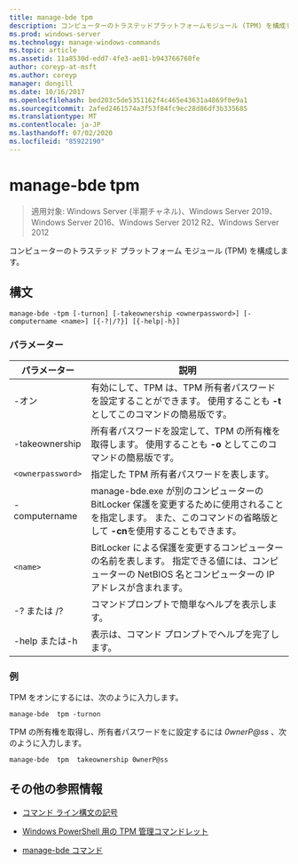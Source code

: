```yaml
---
title: manage-bde tpm
description: コンピューターのトラステッドプラットフォームモジュール (TPM) を構成する manage-bde tpm コマンドのリファレンス記事です。
ms.prod: windows-server
ms.technology: manage-windows-commands
ms.topic: article
ms.assetid: 11a8530d-edd7-4fe3-ae81-b943766760fe
author: coreyp-at-msft
ms.author: coreyp
manager: dongill
ms.date: 10/16/2017
ms.openlocfilehash: bed203c5de5351162f4c465e43631a4869f0e9a1
ms.sourcegitcommit: 2afed2461574a3f53f84fc9ec28d86df3b335685
ms.translationtype: MT
ms.contentlocale: ja-JP
ms.lasthandoff: 07/02/2020
ms.locfileid: "85922190"
---
```

# <a name="manage-bde-tpm"></a>manage-bde tpm

> 適用対象: Windows Server (半期チャネル)、Windows Server 2019、Windows Server 2016、Windows Server 2012 R2、Windows Server 2012

コンピューターのトラステッド プラットフォーム モジュール (TPM) を構成します。

## <a name="syntax"></a>構文

```
manage-bde -tpm [-turnon] [-takeownership <ownerpassword>] [-computername <name>] [{-?|/?}] [{-help|-h}]
```

### <a name="parameters"></a>パラメーター

| パラメーター | 説明 |
| --------- | ----------- |
| -オン | 有効にして、TPM は、TPM 所有者パスワードを設定することができます。 使用することも **-t** としてこのコマンドの簡易版です。 |
| -takeownership | 所有者パスワードを設定して、TPM の所有権を取得します。 使用することも **-o** としてこのコマンドの簡易版です。 |
| `<ownerpassword>` | 指定した TPM 所有者パスワードを表します。 |
| -computername | manage-bde.exe が別のコンピューターの BitLocker 保護を変更するために使用されることを指定します。 また、このコマンドの省略版として **-cn**を使用することもできます。 |
| `<name>` | BitLocker による保護を変更するコンピューターの名前を表します。 指定できる値には、コンピューターの NetBIOS 名とコンピューターの IP アドレスが含まれます。 |
| -? または /? | コマンドプロンプトで簡単なヘルプを表示します。 |
| -help または-h | 表示は、コマンド プロンプトでヘルプを完了します。 |

### <a name="examples"></a>例

TPM をオンにするには、次のように入力します。

```
manage-bde  tpm -turnon
```

TPM の所有権を取得し、所有者パスワードをに設定するには *0wnerP@ss* 、次のように入力します。

```
manage-bde  tpm  takeownership 0wnerP@ss
```

## <a name="additional-references"></a>その他の参照情報

- [コマンド ライン構文の記号](command-line-syntax-key.md)

- [Windows PowerShell 用の TPM 管理コマンドレット](https://docs.microsoft.com/powershell/module/trustedplatformmodule/)

- [manage-bde コマンド](manage-bde.md)
